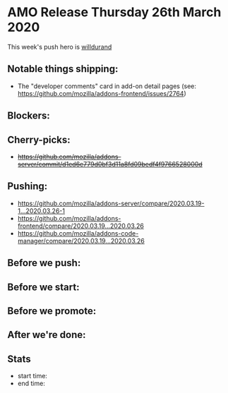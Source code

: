# AMO Release Thursday 26th March 2020

This week's push hero is [willdurand](https://github.com/willdurand)

## Notable things shipping:

- The "developer comments" card in add-on detail pages (see: https://github.com/mozilla/addons-frontend/issues/2764)

## Blockers:

## Cherry-picks:

- ~~https://github.com/mozilla/addons-server/commit/d1ed6e779d0bf3d11a8fd09bedf4f9766528000d~~

## Pushing:

- https://github.com/mozilla/addons-server/compare/2020.03.19-1...2020.03.26-1
- https://github.com/mozilla/addons-frontend/compare/2020.03.19...2020.03.26
- https://github.com/mozilla/addons-code-manager/compare/2020.03.19...2020.03.26

## Before we push:

## Before we start:

## Before we promote:

## After we're done:

## Stats

- start time:
- end time:
